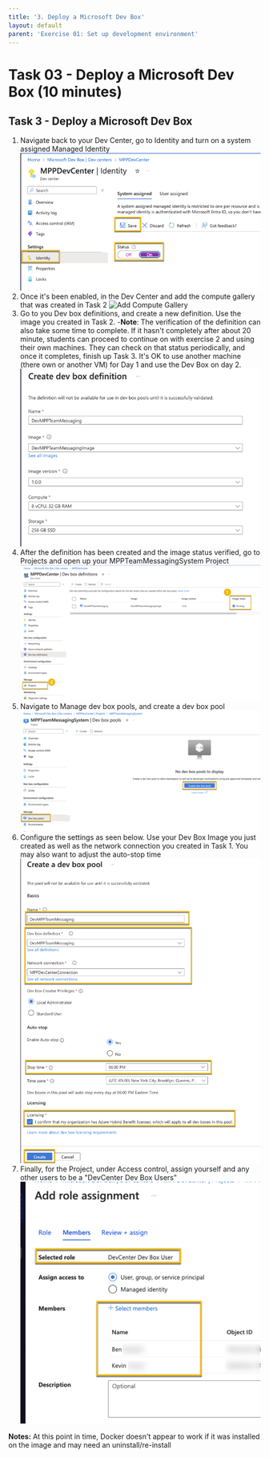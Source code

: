 ```yaml
---
title: '3. Deploy a Microsoft Dev Box'
layout: default
parent: 'Exercise 01: Set up development environment'
---
```


# Task 03 - Deploy a Microsoft Dev Box (10 minutes)

## Task 3 - Deploy a Microsoft Dev Box

1. Navigate back to your Dev Center, go to Identity and turn on a system assigned Managed Identity
   ![Enabled Dev Center Managed Identity](../Media/DevCenterManagedIdentity.png)
2. Once it's been enabled, in the Dev Center and add the compute gallery that was created in Task 2
   ![Add Compute Gallery](Media/AddComputeGallery.png)
3. Go to you Dev box definitions, and create a new definition. Use the image you created in Task 2.
    -**Note**: The verification of the definition can also take some time to complete. If it hasn't completely after about 20 minute, students can proceed to continue on with exercise 2 and using their own machines. They can check on that status periodically, and once it completes, finish up Task 3. It's OK to use another machine (there own or another VM) for Day 1 and use the Dev Box on day 2.
   ![Dev Box Definition](../Media/DevBoxDefinition.png)
4. After the definition has been created and the image status verified, go to Projects and open up your MPPTeamMessagingSystem Project
   ![Definition Verification](../Media/DefinitionVerification.png)
5. Navigate to Manage dev box pools, and create a dev box pool
   ![Create Dev Box Pool](../Media/CreateDevBoxPool.png)
6. Configure the settings as seen below. Use your Dev Box Image you just created as well as the network connection you created in Task 1. You may also want to adjust the auto-stop time
   ![Dev Box Pool Settings](../Media/DevBoxPoolSettings.png)
7. Finally, for the Project, under Access control, assign yourself and any other users to be a "DevCenter Dev Box Users"
    ![Assign permissions](../Media/AssignPermissions.png)

**Notes:** At this point in time, Docker doesn't appear to work if it was installed on the image and may need an uninstall/re-install
